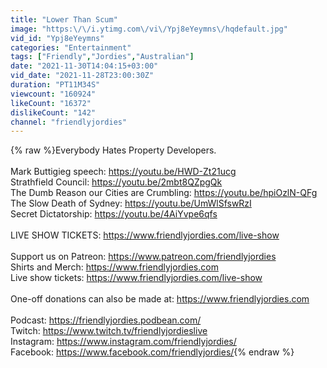 ```yaml
---
title: "Lower Than Scum"
image: "https:\/\/i.ytimg.com\/vi\/Ypj8eYeymns\/hqdefault.jpg"
vid_id: "Ypj8eYeymns"
categories: "Entertainment"
tags: ["Friendly","Jordies","Australian"]
date: "2021-11-30T14:04:15+03:00"
vid_date: "2021-11-28T23:00:30Z"
duration: "PT11M34S"
viewcount: "160924"
likeCount: "16372"
dislikeCount: "142"
channel: "friendlyjordies"
---
```

{% raw %}Everybody Hates Property Developers.<br /><br />Mark Buttigieg speech: <a rel="nofollow" target="blank" href="https://youtu.be/HWD-Zt21ucg">https://youtu.be/HWD-Zt21ucg</a><br />Strathfield Council: <a rel="nofollow" target="blank" href="https://youtu.be/2mbt8QZpgQk">https://youtu.be/2mbt8QZpgQk</a><br />The Dumb Reason our Cities are Crumbling: <a rel="nofollow" target="blank" href="https://youtu.be/hpiOzlN-QFg">https://youtu.be/hpiOzlN-QFg</a><br />The Slow Death of Sydney: <a rel="nofollow" target="blank" href="https://youtu.be/UmWlSfswRzI">https://youtu.be/UmWlSfswRzI</a><br />Secret Dictatorship: <a rel="nofollow" target="blank" href="https://youtu.be/4AiYvpe6qfs">https://youtu.be/4AiYvpe6qfs</a><br /><br />LIVE SHOW TICKETS: <a rel="nofollow" target="blank" href="https://www.friendlyjordies.com/live-show">https://www.friendlyjordies.com/live-show</a><br /><br />Support us on Patreon: <a rel="nofollow" target="blank" href="https://www.patreon.com/friendlyjordies">https://www.patreon.com/friendlyjordies</a><br />Shirts and Merch: <a rel="nofollow" target="blank" href="https://www.friendlyjordies.com">https://www.friendlyjordies.com</a><br />Live show tickets: <a rel="nofollow" target="blank" href="https://www.friendlyjordies.com/live-show">https://www.friendlyjordies.com/live-show</a><br /><br />One-off donations can also be made at: <a rel="nofollow" target="blank" href="https://www.friendlyjordies.com">https://www.friendlyjordies.com</a><br /><br />Podcast: <a rel="nofollow" target="blank" href="https://friendlyjordies.podbean.com/">https://friendlyjordies.podbean.com/</a><br />Twitch: <a rel="nofollow" target="blank" href="https://www.twitch.tv/friendlyjordieslive">https://www.twitch.tv/friendlyjordieslive</a><br />Instagram: <a rel="nofollow" target="blank" href="https://www.instagram.com/friendlyjordies/">https://www.instagram.com/friendlyjordies/</a><br />Facebook: <a rel="nofollow" target="blank" href="https://www.facebook.com/friendlyjordies/">https://www.facebook.com/friendlyjordies/</a>{% endraw %}

